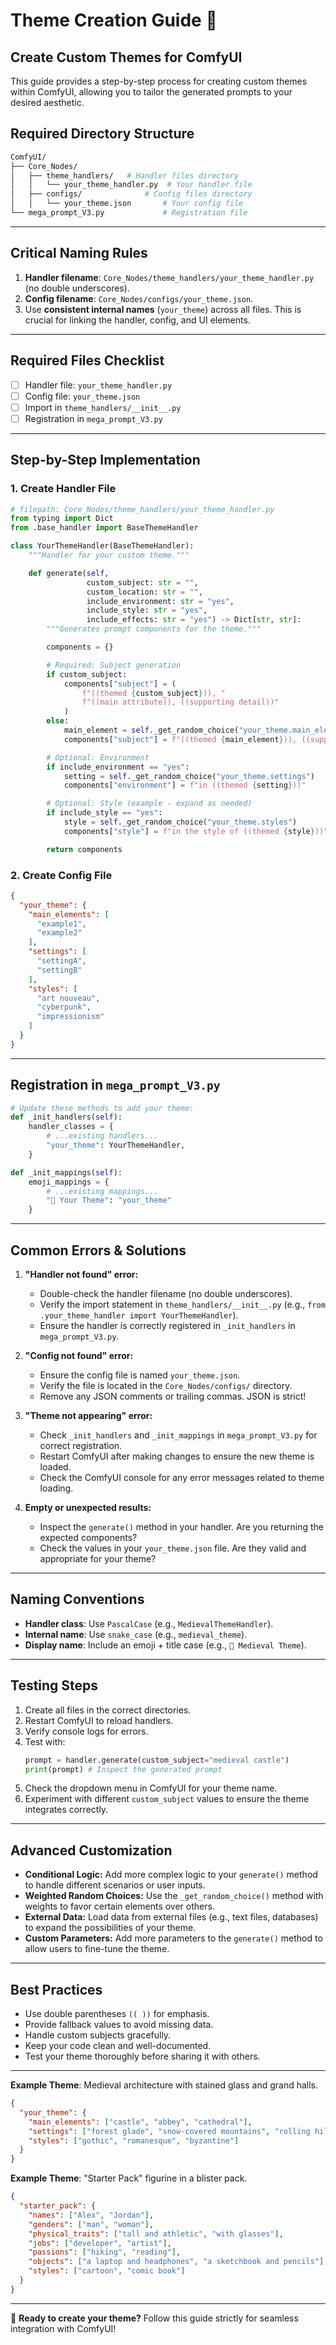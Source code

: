 # Theme Creation Guide 🎨

## Create Custom Themes for ComfyUI

This guide provides a step-by-step process for creating custom themes within ComfyUI, allowing you to tailor the generated prompts to your desired aesthetic.

## Required Directory Structure

```bash
ComfyUI/
├── Core_Nodes/
│   ├── theme_handlers/   # Handler files directory
│   │   └── your_theme_handler.py  # Your handler file
│   ├── configs/              # Config files directory
│   │   └── your_theme.json       # Your config file
└── mega_prompt_V3.py             # Registration file
```

---

## Critical Naming Rules

1. **Handler filename**: `Core_Nodes/theme_handlers/your_theme_handler.py` (no double underscores).
2. **Config filename**: `Core_Nodes/configs/your_theme.json`.
3. Use **consistent internal names** (`your_theme`) across all files.  This is crucial for linking the handler, config, and UI elements.

---

## Required Files Checklist

- [ ] Handler file: `your_theme_handler.py`
- [ ] Config file: `your_theme.json`
- [ ] Import in `theme_handlers/__init__.py`
- [ ] Registration in `mega_prompt_V3.py`

---

## Step-by-Step Implementation

### 1. Create Handler File

```python
# filepath: Core_Nodes/theme_handlers/your_theme_handler.py
from typing import Dict
from .base_handler import BaseThemeHandler

class YourThemeHandler(BaseThemeHandler):
    """Handler for your custom theme."""

    def generate(self,
                 custom_subject: str = "",
                 custom_location: str = "",
                 include_environment: str = "yes",
                 include_style: str = "yes",
                 include_effects: str = "yes") -> Dict[str, str]:
        """Generates prompt components for the theme."""

        components = {}

        # Required: Subject generation
        if custom_subject:
            components["subject"] = (
                f"((themed {custom_subject})), "
                f"((main attribute)), ((supporting detail))"
            )
        else:
            main_element = self._get_random_choice("your_theme.main_elements")
            components["subject"] = f"((themed {main_element})), ((supporting detail))"

        # Optional: Environment
        if include_environment == "yes":
            setting = self._get_random_choice("your_theme.settings")
            components["environment"] = f"in ((themed {setting}))"

        # Optional: Style (example - expand as needed)
        if include_style == "yes":
            style = self._get_random_choice("your_theme.styles")
            components["style"] = f"in the style of ((themed {style}))"

        return components
```

### 2. Create Config File

```json
{
  "your_theme": {
    "main_elements": [
      "example1",
      "example2"
    ],
    "settings": [
      "settingA",
      "settingB"
    ],
    "styles": [
      "art nouveau",
      "cyberpunk",
      "impressionism"
    ]
  }
}
```

---

## Registration in `mega_prompt_V3.py`

```python
# Update these methods to add your theme:
def _init_handlers(self):
    handler_classes = {
        # ...existing handlers...
        "your_theme": YourThemeHandler,
    }

def _init_mappings(self):
    emoji_mappings = {
        # ...existing mappings...
        "🎨 Your Theme": "your_theme"
    }
```

---

## Common Errors & Solutions

1. **"Handler not found" error:**
   - Double-check the handler filename (no double underscores).
   - Verify the import statement in `theme_handlers/__init__.py` (e.g., `from .your_theme_handler import YourThemeHandler`).
   - Ensure the handler is correctly registered in `_init_handlers` in `mega_prompt_V3.py`.

2. **"Config not found" error:**
   - Ensure the config file is named `your_theme.json`.
   - Verify the file is located in the `Core_Nodes/configs/` directory.
   - Remove any JSON comments or trailing commas.  JSON is strict!

3. **"Theme not appearing" error:**
   - Check `_init_handlers` and `_init_mappings` in `mega_prompt_V3.py` for correct registration.
   - Restart ComfyUI after making changes to ensure the new theme is loaded.
   - Check the ComfyUI console for any error messages related to theme loading.

4. **Empty or unexpected results:**
   - Inspect the `generate()` method in your handler.  Are you returning the expected components?
   - Check the values in your `your_theme.json` file.  Are they valid and appropriate for your theme?

---

## Naming Conventions

- **Handler class**: Use `PascalCase` (e.g., `MedievalThemeHandler`).
- **Internal name**: Use `snake_case` (e.g., `medieval_theme`).
- **Display name**: Include an emoji + title case (e.g., `🎨 Medieval Theme`).

---

## Testing Steps

1. Create all files in the correct directories.
2. Restart ComfyUI to reload handlers.
3. Verify console logs for errors.
4. Test with:
   ```python
   prompt = handler.generate(custom_subject="medieval castle")
   print(prompt) # Inspect the generated prompt
   ```
5. Check the dropdown menu in ComfyUI for your theme name.
6. Experiment with different `custom_subject` values to ensure the theme integrates correctly.

---

## Advanced Customization

* **Conditional Logic:**  Add more complex logic to your `generate()` method to handle different scenarios or user inputs.
* **Weighted Random Choices:**  Use the `_get_random_choice()` method with weights to favor certain elements over others.
* **External Data:**  Load data from external files (e.g., text files, databases) to expand the possibilities of your theme.
* **Custom Parameters:** Add more parameters to the `generate()` method to allow users to fine-tune the theme.

---

## Best Practices

- Use double parentheses `(( ))` for emphasis.
- Provide fallback values to avoid missing data.
- Handle custom subjects gracefully.
- Keep your code clean and well-documented.
- Test your theme thoroughly before sharing it with others.

---

**Example Theme**: Medieval architecture with stained glass and grand halls.

```json
{
  "your_theme": {
    "main_elements": ["castle", "abbey", "cathedral"],
    "settings": ["forest glade", "snow-covered mountains", "rolling hills"],
    "styles": ["gothic", "romanesque", "byzantine"]
  }
}
```

**Example Theme**: "Starter Pack" figurine in a blister pack.

```json
{
  "starter_pack": {
    "names": ["Alex", "Jordan"],
    "genders": ["man", "woman"],
    "physical_traits": ["tall and athletic", "with glasses"],
    "jobs": ["developer", "artist"],
    "passions": ["hiking", "reading"],
    "objects": ["a laptop and headphones", "a sketchbook and pencils"],
    "styles": ["cartoon", "comic book"]
  }
}
```

---

🚀 **Ready to create your theme?** Follow this guide strictly for seamless integration with ComfyUI!